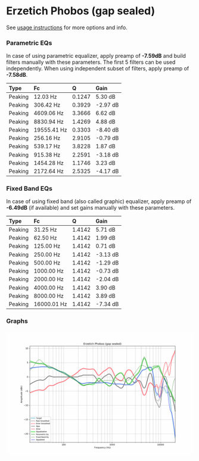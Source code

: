 # Erzetich Phobos (gap sealed)
See [usage instructions](https://github.com/jaakkopasanen/AutoEq#usage) for more options and info.

### Parametric EQs
In case of using parametric equalizer, apply preamp of **-7.59dB** and build filters manually
with these parameters. The first 5 filters can be used independently.
When using independent subset of filters, apply preamp of **-7.58dB**.

| Type    | Fc          |      Q | Gain     |
|:--------|:------------|:-------|:---------|
| Peaking | 12.03 Hz    | 0.1247 | 5.30 dB  |
| Peaking | 306.42 Hz   | 0.3929 | -2.97 dB |
| Peaking | 4609.06 Hz  | 3.3666 | 6.62 dB  |
| Peaking | 8830.94 Hz  | 1.4269 | 4.88 dB  |
| Peaking | 19555.41 Hz | 0.3303 | -8.40 dB |
| Peaking | 256.16 Hz   | 2.9105 | -0.79 dB |
| Peaking | 539.17 Hz   | 3.8228 | 1.87 dB  |
| Peaking | 915.38 Hz   | 2.2591 | -3.18 dB |
| Peaking | 1454.28 Hz  | 1.1746 | 3.23 dB  |
| Peaking | 2172.64 Hz  | 2.5325 | -4.17 dB |

### Fixed Band EQs
In case of using fixed band (also called graphic) equalizer, apply preamp of **-6.49dB**
(if available) and set gains manually with these parameters.

| Type    | Fc          |      Q | Gain     |
|:--------|:------------|:-------|:---------|
| Peaking | 31.25 Hz    | 1.4142 | 5.71 dB  |
| Peaking | 62.50 Hz    | 1.4142 | 1.99 dB  |
| Peaking | 125.00 Hz   | 1.4142 | 0.71 dB  |
| Peaking | 250.00 Hz   | 1.4142 | -3.13 dB |
| Peaking | 500.00 Hz   | 1.4142 | -1.29 dB |
| Peaking | 1000.00 Hz  | 1.4142 | -0.73 dB |
| Peaking | 2000.00 Hz  | 1.4142 | -2.04 dB |
| Peaking | 4000.00 Hz  | 1.4142 | 3.90 dB  |
| Peaking | 8000.00 Hz  | 1.4142 | 3.89 dB  |
| Peaking | 16000.01 Hz | 1.4142 | -7.34 dB |

### Graphs
![](./Erzetich%20Phobos%20(gap%20sealed).png)